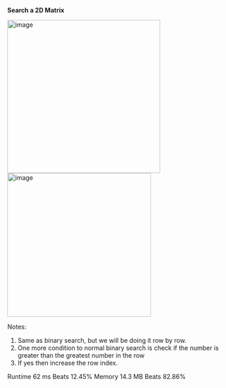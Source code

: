**Search a 2D Matrix**

<img width="347" alt="image" src="https://user-images.githubusercontent.com/25766765/220538628-c08e6c49-a53c-4a8c-8aaf-f8e8cf785f47.png">

<img width="326" alt="image" src="https://user-images.githubusercontent.com/25766765/220538674-67e609e7-5f9c-4c84-b5a8-0a022c625484.png">

Notes:
1. Same as binary search, but we will be doing it row by row.
2. One more condition to normal binary search is check if the number is greater than the greatest number in the row
3. If yes then increase the row index.

Runtime
62 ms
Beats
12.45%
Memory
14.3 MB
Beats
82.86%
